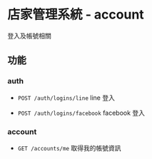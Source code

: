 # 店家管理系統 - account

登入及帳號相關

## 功能

### auth

- `POST /auth/logins/line` line 登入

- `POST /auth/logins/facebook` facebook 登入

### account

- `GET /accounts/me` 取得我的帳號資訊
